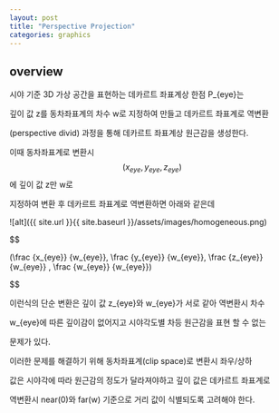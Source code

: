 ```yaml
---
layout: post
title: "Perspective Projection"
categories: graphics
---
```


## overview

시야 기준 3D 가상 공간을 표현하는 데카르트 좌표계상 한점 P_{eye}는 

깊이 값 z를 동차좌표계의 차수 w로 지정하여 만들고 데카르트 좌표계로 역변환 

(perspective divid) 과정을 통해 데카르트 좌표계상 원근감을 생성한다.

이때 동차좌표계로 변환시 $$ (x_{eye}, y_{eye}, z_{eye}) $$에 깊이 값 z만 w로 

지정하여 변환 후 데카르트 좌표계로 역변환하면 아래와 같은데

![alt]({{ site.url }}{{ site.baseurl }}/assets/images/homogeneous.png)

$$

(\frac {x_{eye}} {w_{eye}}, \frac {y_{eye}} {w_{eye}}, \frac {z_{eye}} {w_{eye}} , \frac {w_{eye}} {w_{eye}}) 

$$

이런식의 단순 변환은 깊이 값 z_{eye}와 w_{eye}가 서로 같아 역변환시 차수

w_{eye}에 따른 깊이감이 없어지고 시야각도별 차등 원근감을 표현 할 수 없는

문제가 있다.

이러한 문제를 해결하기 위해 동차좌표계(clip space)로 변환시 좌우/상하 

값은 시야각에 따라 원근감의 정도가 달라져야하고 깊이 값은 데카르트 좌표계로

역변환시 near(0)와 far(w) 기준으로 거리 값이 식별되도록 고려해야 한다.

